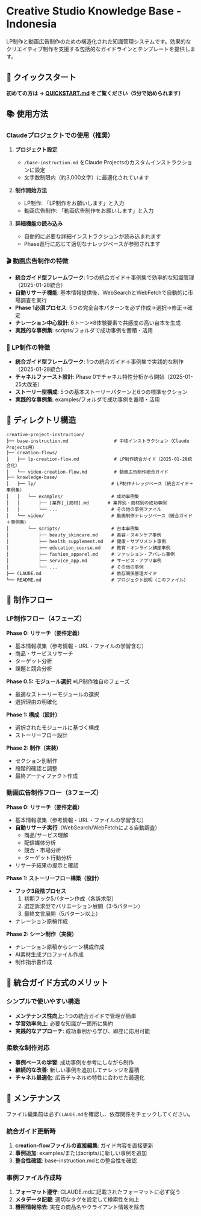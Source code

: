 # Creative Studio Knowledge Base - Indonesia

LP制作と動画広告制作のための構造化された知識管理システムです。効果的なクリエイティブ制作を支援する包括的なガイドラインとテンプレートを提供します。

## 🚀 クイックスタート

**初めての方は → [QUICKSTART.md](QUICKSTART.md) をご覧ください（5分で始められます）**

## 📚 使用方法

### Claudeプロジェクトでの使用（推奨）

1. **プロジェクト設定**
   - `/base-instruction.md` をClaude Projectsのカスタムインストラクションに設定
   - 文字数制限内（約3,000文字）に最適化されています

2. **制作開始方法**
   - LP制作: 「LP制作をお願いします」と入力
   - 動画広告制作: 「動画広告制作をお願いします」と入力

3. **詳細機能の読み込み**
   - 自動的に必要な詳細インストラクションが読み込まれます
   - Phase進行に応じて適切なナレッジベースが参照されます

### 🎬 動画広告制作の特徴

- **統合ガイド型フレームワーク**: 1つの統合ガイド＋事例集で効率的な知識管理（2025-01-28統合）
- **自動リサーチ機能**: 基本情報提供後、WebSearchとWebFetchで自動的に市場調査を実行
- **Phase 1必須プロセス**: 5つの完全台本パターンを必ず作成→選択→修正→確定
- **ナレーション中心設計**: 6トーン×8体験要素で共感度の高い台本を生成
- **実践的な事例集**: scripts/フォルダで成功事例を蓄積・活用

### 📄 LP制作の特徴

- **統合ガイド型フレームワーク**: 1つの統合ガイド＋事例集で実践的な制作（2025-01-28統合）
- **チャネルファースト設計**: Phase 0でチャネル特性分析から開始（2025-01-25大改革）
- **ストーリー型構成**: 5つの基本ストーリーパターンと6つの標準セクション
- **実践的な事例集**: examples/フォルダで成功事例を蓄積・活用


## 📂 ディレクトリ構造

```
creative-project-instruction/
├── base-instruction.md                 # 中核インストラクション（Claude Projects用）
├── creation-flows/
│   ├── lp-creation-flow.md             # LP制作統合ガイド（2025-01-28統合化）
│   └── video-creation-flow.md          # 動画広告制作統合ガイド
├── knowledge-base/
│   ├── lp/                            # LP制作ナレッジベース（統合ガイド＋事例集）
│   │   └── examples/                  # 成功事例集
│   │       ├── [業界]_[商材].md       # 業界別・商材別の成功事例
│   │       └── ...                    # その他の事例ファイル
│   └── video/                         # 動画制作ナレッジベース（統合ガイド＋事例集）
│       └── scripts/                   # 台本事例集
│           ├── beauty_skincare.md     # 美容・スキンケア事例
│           ├── health_supplement.md   # 健康・サプリメント事例
│           ├── education_course.md    # 教育・オンライン講座事例
│           ├── fashion_apparel.md     # ファッション・アパレル事例
│           ├── service_app.md         # サービス・アプリ事例
│           └── ...                    # その他の事例
├── CLAUDE.md                          # 依存関係管理ガイド
└── README.md                          # プロジェクト説明（このファイル）
```

## 🚀 制作フロー

### LP制作フロー（4フェーズ）

**Phase 0: リサーチ（要件定義）**
- 基本情報収集（参考情報・URL・ファイルの学習含む）
- 商品・サービスリサーチ
- ターゲット分析
- 課題と競合分析

**Phase 0.5: モジュール選択** ※LP制作独自のフェーズ
- 最適なストーリーモジュールの選択
- 選択理由の明確化

**Phase 1: 構成（設計）**
- 選択されたモジュールに基づく構成
- ストーリーフロー設計

**Phase 2: 制作（実装）**
- セクション別制作
- 段階的確認と調整
- 最終アーティファクト作成

### 動画広告制作フロー（3フェーズ）

**Phase 0: リサーチ（要件定義）**
- 基本情報収集（参考情報・URL・ファイルの学習含む）
- **自動リサーチ実行**（WebSearch/WebFetchによる自動調査）
  - 商品/サービス理解
  - 配信媒体分析
  - 競合・市場分析
  - ターゲット行動分析
- リサーチ結果の提示と確認

**Phase 1: ストーリーフロー構築（設計）**
- **フック3段階プロセス**
  1. 初期フック5パターン作成（各訴求型）
  2. 選定訴求型でバリエーション展開（3-5パターン）
  3. 最終文言展開（5パターン以上）
- ナレーション原稿作成

**Phase 2: シーン制作（実装）**
- ナレーション原稿からシーン構成作成
- AI素材生成プロファイル作成
- 制作指示書作成

## 🚀 統合ガイド方式のメリット

### シンプルで使いやすい構造
- **メンテナンス性向上**: 1つの統合ガイドで管理が簡単
- **学習効率向上**: 必要な知識が一箇所に集約
- **実践的なアプローチ**: 成功事例から学び、即座に応用可能

### 柔軟な制作対応
- **事例ベースの学習**: 成功事例を参考にしながら制作
- **継続的な改善**: 新しい事例を追加してナレッジを蓄積
- **チャネル最適化**: 広告チャネルの特性に合わせた最適化

## 🔧 メンテナンス

ファイル編集前は必ず`CLAUDE.md`を確認し、依存関係をチェックしてください。

### 統合ガイド更新時
1. **creation-flowファイルの直接編集**: ガイド内容を直接更新
2. **事例追加**: examples/またはscripts/に新しい事例を追加
3. **整合性確認**: base-instruction.mdとの整合性を確認

### 事例ファイル作成時
1. **フォーマット遵守**: CLAUDE.mdに記載されたフォーマットに必ず従う
2. **メタデータ記載**: 適切なタグを設定して検索性を向上
3. **機密情報除去**: 実在の商品名やクライアント情報を除去
